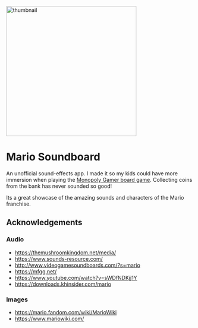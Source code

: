 <div>
  <img alt="thumbnail" src="https://crazytim.github.io/mario-soundboard/repo-thumbnail.jpg" width=350px />
  <br>
</div>

# Mario Soundboard

An unofficial sound-effects app. I made it so my kids could have more immersion when playing the [Monopoly Gamer board game](https://www.kotaku.com.au/2017/06/mario-themed-monopoly-gamerhas-power-ups-and-boss-battles). Collecting coins from the bank has never sounded so good!

Its a great showcase of the amazing sounds and characters of the Mario franchise.

## Acknowledgements

### Audio
- https://themushroomkingdom.net/media/
- https://www.sounds-resource.com/
- http://www.videogamesoundboards.com/?s=mario
- https://mfgg.net/
- https://www.youtube.com/watch?v=sWDfNDKjj1Y
- https://downloads.khinsider.com/mario

### Images
- https://mario.fandom.com/wiki/MarioWiki
- https://www.mariowiki.com/
